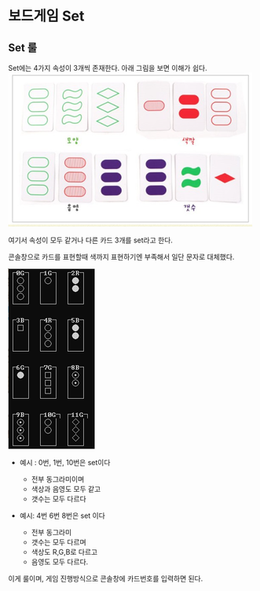 # 보드게임 Set

## Set 룰
Set에는 4가지 속성이 3개씩 존재한다. 아래 그림을 보면 이해가 쉽다.
<img src="./image/set설명1.PNG" />

여기서 속성이 모두 같거나 다른 카드 3개를 set라고 한다.

콘솔창으로 카드를 표현할때 색까지 표현하기엔 부족해서 일단 문자로 대체했다.

<img src="./image/set구현1.PNG" />

* 예시 : 0번, 1번, 10번은 set이다
    * 전부 동그라미이며
    * 색상과 음영도 모두 같고
    * 갯수는 모두 다르다

* 예시: 4번 6번 8번은 set 이다
    * 전부 동그라미
    * 갯수는 모두 다르며
    * 색상도 R,G,B로 다르고
    * 음영도 모두 다르다.

이게 룰이며, 게임 진행방식으로 콘솔창에 카드번호를 입력하면 된다.
